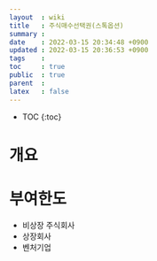 ```yaml
---
layout  : wiki
title   : 주식매수선택권(스톡옵션) 
summary : 
date    : 2022-03-15 20:34:48 +0900
updated : 2022-03-15 20:36:53 +0900
tags    : 
toc     : true
public  : true
parent  : 
latex   : false
---
```

* TOC
{:toc}

# 개요
# 부여한도
* 비상장 주식회사
* 상장회사
* 벤처기업
